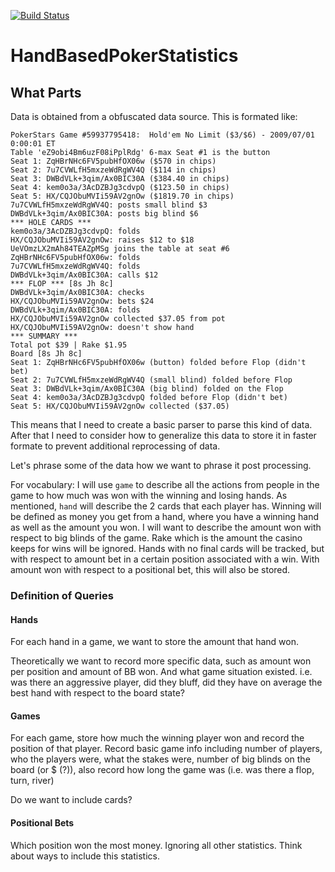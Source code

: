 [![Build Status](https://travis-ci.org/a-zuckut/HandBasedPokerStatistics.svg?branch=master)](https://travis-ci.org/a-zuckut/HandBasedPokerStatistics)

# HandBasedPokerStatistics

## What Parts

Data is obtained from a obfuscated data source. This is formated like:

```
PokerStars Game #59937795418:  Hold'em No Limit ($3/$6) - 2009/07/01 0:00:01 ET
Table 'eZ9obi4Bm6uzF08iPplRdg' 6-max Seat #1 is the button
Seat 1: ZqHBrNHc6FV5pubHfOX06w ($570 in chips)
Seat 2: 7u7CVWLfH5mxzeWdRgWV4Q ($114 in chips)
Seat 3: DWBdVLk+3qim/Ax0BIC30A ($384.40 in chips)
Seat 4: kem0o3a/3AcDZBJg3cdvpQ ($123.50 in chips)
Seat 5: HX/CQJObuMVIi59AV2gnOw ($1819.70 in chips)
7u7CVWLfH5mxzeWdRgWV4Q: posts small blind $3
DWBdVLk+3qim/Ax0BIC30A: posts big blind $6
*** HOLE CARDS ***
kem0o3a/3AcDZBJg3cdvpQ: folds
HX/CQJObuMVIi59AV2gnOw: raises $12 to $18
UeVOmzLX2mAh84TEAZpMSg joins the table at seat #6
ZqHBrNHc6FV5pubHfOX06w: folds
7u7CVWLfH5mxzeWdRgWV4Q: folds
DWBdVLk+3qim/Ax0BIC30A: calls $12
*** FLOP *** [8s Jh 8c]
DWBdVLk+3qim/Ax0BIC30A: checks
HX/CQJObuMVIi59AV2gnOw: bets $24
DWBdVLk+3qim/Ax0BIC30A: folds
HX/CQJObuMVIi59AV2gnOw collected $37.05 from pot
HX/CQJObuMVIi59AV2gnOw: doesn't show hand
*** SUMMARY ***
Total pot $39 | Rake $1.95
Board [8s Jh 8c]
Seat 1: ZqHBrNHc6FV5pubHfOX06w (button) folded before Flop (didn't bet)
Seat 2: 7u7CVWLfH5mxzeWdRgWV4Q (small blind) folded before Flop
Seat 3: DWBdVLk+3qim/Ax0BIC30A (big blind) folded on the Flop
Seat 4: kem0o3a/3AcDZBJg3cdvpQ folded before Flop (didn't bet)
Seat 5: HX/CQJObuMVIi59AV2gnOw collected ($37.05)
```

This means that I need to create a basic parser to parse this kind of data. After that I need to consider how to generalize this data to store it in faster formate to prevent additional reprocessing of data.

Let's phrase some of the data how we want to phrase it post processing. 

For vocabulary:
I will use ```game``` to describe all the actions from people in the game to how much was won with the winning and losing hands.
As mentioned, ```hand``` will describe the 2 cards that each player has. 
Winning will be defined as money you get from a hand, where you have a winning hand as well as the amount you won.
I will want to describe the amount won with respect to big blinds of the game. 
Rake which is the amount the casino keeps for wins will be ignored. 
Hands with no final cards will be tracked, but with respect to amount bet in a certain position associated with a win. 
With amount won with respect to a positional bet, this will also be stored.

### Definition of Queries

#### Hands

For each hand in a game, we want to store the amount that hand won.

Theoretically we want to record more specific data, such as amount won per position and amount of BB won. And what game situation existed. i.e. was there an aggressive player, did they bluff, did they have on average the best hand with respect to the board state?

#### Games

For each game, store how much the winning player won and record the position of that player. Record basic game info including number of players, who the players were, what the stakes were, number of big blinds on the board (or $ (?)), also record how long the game was (i.e. was there a flop, turn, river)

Do we want to include cards?

#### Positional Bets

Which position won the most money. Ignoring all other statistics. Think about ways to include this statistics.



